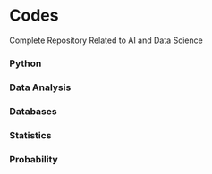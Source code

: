 # Codes

Complete Repository Related to AI and Data Science

### Python

### Data Analysis

### Databases

### Statistics

### Probability
